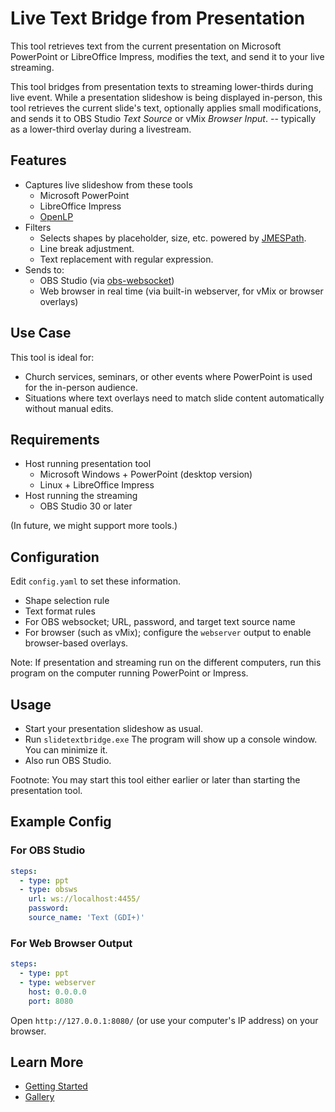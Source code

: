 # Live Text Bridge from Presentation

This tool retrieves text from the current presentation on Microsoft PowerPoint or LibreOffice Impress,
modifies the text, and send it to your live streaming.

This tool bridges from presentation texts to streaming lower-thirds during live event.
While a presentation slideshow is being displayed in-person,
this tool retrieves the current slide's text,
optionally applies small modifications,
and sends it to OBS Studio *Text Source* or vMix *Browser Input*.
-- typically as a lower-third overlay during a livestream.

## Features

- Captures live slideshow from these tools
  - Microsoft PowerPoint
  - LibreOffice Impress
  - [OpenLP](https://openlp.org/)
- Filters
  - Selects shapes by placeholder, size, etc. powered by [JMESPath](https://jmespath.org/).
  - Line break adjustment.
  - Text replacement with regular expression.
- Sends to:
  - OBS Studio (via [obs-websocket](https://github.com/obsproject/obs-websocket))
  - Web browser in real time (via built-in webserver, for vMix or browser overlays)

## Use Case

This tool is ideal for:
- Church services, seminars, or other events where PowerPoint is used for the in-person audience.
- Situations where text overlays need to match slide content automatically without manual edits.

## Requirements

- Host running presentation tool
  - Microsoft Windows + PowerPoint (desktop version)
  - Linux + LibreOffice Impress
- Host running the streaming
  - OBS Studio 30 or later

(In future, we might support more tools.)

## Configuration

Edit `config.yaml` to set these information.
- Shape selection rule
- Text format rules
- For OBS websocket; URL, password, and target text source name
- For browser (such as vMix); configure the `webserver` output to enable browser-based overlays.

Note: If presentation and streaming run on the different computers,
run this program on the computer running PowerPoint or Impress.

## Usage

- Start your presentation slideshow as usual.
- Run `slidetextbridge.exe`
  The program will show up a console window. You can minimize it.
- Also run OBS Studio.

Footnote: You may start this tool either earlier or later than starting the presentation tool.

## Example Config

### For OBS Studio

```yaml
steps:
  - type: ppt
  - type: obsws
    url: ws://localhost:4455/
    password:
    source_name: 'Text (GDI+)'
```

### For Web Browser Output

```yaml
steps:
  - type: ppt
  - type: webserver
    host: 0.0.0.0
    port: 8080
```

Open `http://127.0.0.1:8080/` (or use your computer's IP address) on your browser.

## Learn More

- [Getting Started](https://norihiro.github.io/slidetextbridge/doc/getting-started.html)
- [Gallery](https://github.com/norihiro/slidetextbridge/wiki/Gallery)
